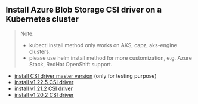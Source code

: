 ## Install Azure Blob Storage CSI driver on a Kubernetes cluster
> Note: 
>  - kubectl install method only works on AKS, capz, aks-engine clusters.
>  - please use helm install method for more customization, e.g. Azure Stack, RedHat OpenShift support.
> 
 - [install CSI driver master version](./install-csi-driver-master.md) (only for testing purpose)
 - [install v1.22.5 CSI driver](./install-csi-driver-v1.22.5.md)
 - [install v1.21.2 CSI driver](./install-csi-driver-v1.21.2.md)
 - [install v1.20.2 CSI driver](./install-csi-driver-v1.20.2.md)

